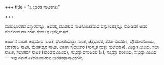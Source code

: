 +++
title = "೩ ಭಾರತ ನಾಟಕಗಳು"

+++


ಮಹಾಭಾರತದ ವಿಸ್ತಾರವನ್ನೂ, ಅದರಲ್ಲಿ ದೊರಕುವ ನಾಟಕೋಚಿತವಾದ ವಸ್ತುಸಂಪತ್ತನ್ನೂ ನೋಡಿದರೆ ಅದರ ಮೇಲಿರುವ ನಾಟಕಗಳು ಕೇವಲ ಸ್ವಲ್ಪವೆನ್ನಿಸುತ್ತದೆ.

ಅರ್ಜುನ ನಾಟಕ, ಅಶ್ವಮೇಧ ನಾಟಕ, ಘೋಷಯಾತ್ರಾ ನಾಟಕ, ಚಿತ್ರಭಾರತ, ತಪತೀ ಸಂವರಣ, ದ್ರೌಪದೀಪರಿಣಯ, ಭರತರಾಜ ನಾಟಕ, ಮೇಘೇಶ್ವರ ನಾಟಕ, ಲಕ್ಷಣಾ ಸ್ವಯಂವರ (ಸಂಸ್ಕೃತ ಮತ್ತು ಮಲೆಯಾಳ), ವಿಖ್ಯಾತ ವಿಜಯ, ಸಭಾ ನಾಟಕ, ಸಭಾಪರ್ವ ನಾಟಕ (ಪಾಂಡವ ವಿಜಯ), ಸುಭದ್ರಾ ಧನಂಜಯ (೩), ಸುಭದ್ರಾ ಪರಿಣಯ, ಸುಭದ್ರಾ ವಿಜಯ— ಇವು ನಮಗೆ ತಿಳಿದುಬಂದಿರುವ ಭಾರತಕಥಾನಾಟಕಗಳು.

